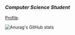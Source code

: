 ### ***Computer Science Student***
[Profile](http://noah.binaryfox.ca/).



![Anurag's GitHub stats](https://github-readme-stats.vercel.app/api?username=N0pine&theme=dark&show_icons=true)


